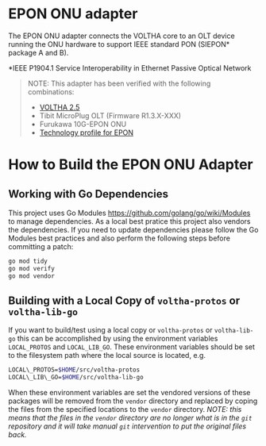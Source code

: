 # EPON ONU adapter

The EPON ONU adapter connects the VOLTHA
core to an OLT device
running the ONU hardware to support IEEE standard PON (SIEPON* package A and B). 

*IEEE P1904.1 Service Interoperability in Ethernet Passive Optical Network
> NOTE: This adapter has been verified with the following combinations:
> * [VOLTHA 2.5](https://docs.voltha.org/voltha-2.5/release_notes/voltha_2.5.html) 
> * Tibit MicroPlug OLT (Firmware R1.3.X-XXX)
> * Furukawa 10G-EPON ONU
> * [Technology profile for EPON](https://github.com/opencord/voltha-lib-go/blob/master/pkg/techprofile/SingleQueueEponProfile.json)

# How to Build the EPON ONU Adapter

## Working with Go Dependencies
This project uses Go Modules https://github.com/golang/go/wiki/Modules to manage
dependencies. As a local best pratice this project also vendors the dependencies.
If you need to update dependencies please follow the Go Modules best practices
and also perform the following steps before committing a patch:
```bash
go mod tidy
go mod verify
go mod vendor
```

## Building with a Local Copy of `voltha-protos` or `voltha-lib-go`
If you want to build/test using a local copy or `voltha-protos` or `voltha-lib-go`
this can be accomplished by using the environment variables `LOCAL_PROTOS` and
`LOCAL_LIB_GO`. These environment variables should be set to the filesystem
path where the local source is located, e.g.

```bash
LOCAL\_PROTOS=$HOME/src/voltha-protos
LOCAL\_LIB\_GO=$HOME/src/voltha-lib-go
```

When these environment variables are set the vendored versions of these packages
will be removed from the `vendor` directory and replaced by coping the files from
the specified locations to the `vendor` directory. *NOTE:* _this means that
the files in the `vendor` directory are no longer what is in the `git` repository
and it will take manual `git` intervention to put the original files back._
